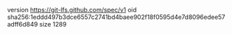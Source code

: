 version https://git-lfs.github.com/spec/v1
oid sha256:1eddd497b3dce6557c2741bd4baee902f18f0595d4e7d8096edee57adff6d849
size 1289
